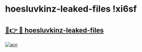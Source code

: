 # hoesluvkinz-leaked-files !xi6sf

# <h2><a href="https://xre347.esa.edu.pl?title=hoesluvkinz-leaked-files&ref=xi6sf">🔗👉 🔴 hoesluvkinz-leaked-files</a></h2>

[![acn](https://github.com/user-attachments/assets/0f9c940e-d8b0-45ae-aac7-cd30a18b3e1c)](https://xre347.esa.edu.pl?title=hoesluvkinz-leaked-files&ref=xi6sf)

